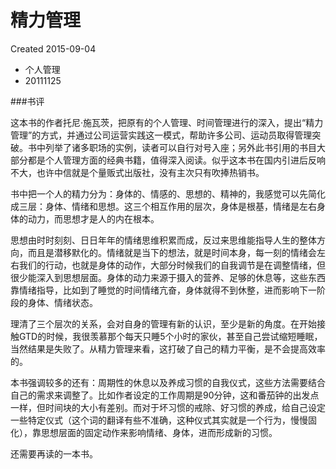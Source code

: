 # 精力管理
Created 2015-09-04

* 个人管理
* 20111125

###书评

这本书的作者托尼·施瓦茨，把原有的个人管理、时间管理进行的深入，提出“精力管理”的方式，并通过公司运营实践这一模式，帮助许多公司、运动员取得管理突破。书中列举了诸多职场的实例，读者可以自行对号入座；另外此书引用的书目大部分都是个人管理方面的经典书籍，值得深入阅读。似乎这本书在国内引进后反响不大，也许中信就是个量贩式出版社，没有主次只有吹捧热销书。

书中把一个人的精力分为：身体的、情感的、思想的、精神的，我感觉可以先简化成三层：身体、情绪和思想。这三个相互作用的层次，身体是根基，情绪是左右身体的动力，而思想才是人的内在根本。

思想由时时刻刻、日日年年的情绪思维积累而成，反过来思维能指导人生的整体方向，而且是潜移默化的。情绪就是当下的想法，就是时间本身，每一刻的情绪会左右我们的行动，也就是身体的动作，大部分时候我们的自我调节是在调整情绪，但很少能深入到思想层面。身体的动力来源于摄入的营养、足够的休息等，这些东西靠情绪指导，比如到了睡觉的时间情绪亢奋，身体就得不到休整，进而影响下一阶段的身体、情绪状态。

理清了三个层次的关系，会对自身的管理有新的认识，至少是新的角度。在开始接触GTD的时候，我很羡慕那个每天只睡5个小时的家伙，甚至自己尝试缩短睡眠，当然结果是失败了。从精力管理来看，这打破了自己的精力平衡，是不会提高效率的。

本书强调较多的还有：周期性的休息以及养成习惯的自我仪式，这些方法需要结合自己的需求来调整了。比如作者设定的工作周期是90分钟，这和番茄钟的出发点一样，但时间块的大小有差别。而对于坏习惯的戒除、好习惯的养成，给自己设定一些特定仪式（这个词的翻译有些不准确，这种仪式其实就是一个行为，慢慢固化），靠思想层面的固定动作来影响情绪、身体，进而形成新的习惯。

还需要再读的一本书。

